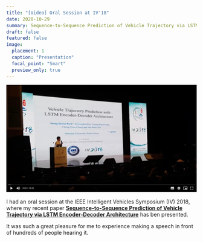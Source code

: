 ```yaml
---
title: "[Video] Oral Session at IV'18"
date: 2020-10-29
summary: Sequence-to-Sequence Prediction of Vehicle Trajectory via LSTM Encoder-Decoder Architecture
draft: false
featured: false
image:
  placement: 1
  caption: "Presentation"
  focal_point: "Smart"
  preview_only: true
---
```

[![Video](featured.png)](https://drive.google.com/file/d/1lznw7kD2XrR8z5TlBlWn5wtdeD6_E-JT/view "Video")

I had an oral session at the IEEE Intelligent Vehicles Symposium (IV) 2018, where my recent paper **[Sequence-to-Sequence Prediction of Vehicle Trajectory via LSTM Encoder-Decoder Architecture](https://shpark.org/publication/1802.06338/)** has ben presented.

It was such a great pleasure for me to experience making a speech in front of hundreds of people hearing it.
